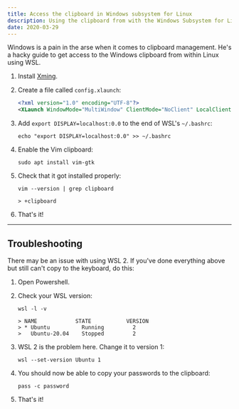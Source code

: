 ```yaml
---
title: Access the clipboard in Windows subsystem for Linux
description: Using the clipboard from with the Windows Subsystem for Linux (WSL) sounds like a very niche thing to do. But if you're using the Unix Pass password manager, like I do, then it's absolutely necessary. This post briefly goes over how to enable the clipboard, and some issues you might run into.
date: 2020-03-29
---
```


Windows is a pain in the arse when it comes to clipboard management. He's a hacky guide to get access to the Windows clipboard from within Linux using WSL.

1. Install [Xming](https://sourceforge.net/projects/vcxsrv/files/vcxsrv/1.20.6.0/vcxsrv-64.1.20.6.0.installer.exe/download?use_mirror=astuteinternet&r=https%3A%2F%2Fsourceforge.net%2Fprojects%2Fvcxsrv%2F&use_mirror=astuteinternet#).
1. Create a file called `config.xlaunch`:

	```xml
	<?xml version="1.0" encoding="UTF-8"?>
	<XLaunch WindowMode="MultiWindow" ClientMode="NoClient" LocalClient="False" Display="-1" LocalProgram="xcalc" RemoteProgram="xterm" RemotePassword="" PrivateKey="" RemoteHost="" RemoteUser="" XDMCPHost="" XDMCPBroadcast="False" XDMCPIndirect="False" Clipboard="True" ClipboardPrimary="True" ExtraParams="" Wgl="True" DisableAC="False" XDMCPTerminate="False"/>
	```

1. Add `export DISPLAY=localhost:0.0` to the end of WSL's `~/.bashrc`:

	```shell
	echo "export DISPLAY=localhost:0.0" >> ~/.bashrc
	```

1. Enable the Vim clipboard:

	```shell
	sudo apt install vim-gtk
	```

1. Check that it got installed properly:

	```shell
	vim --version | grep clipboard

	> +clipboard
	```

1. That's it!

---

## Troubleshooting

There may be an issue with using WSL 2. If you've done everything above but still can't copy to the keyboard, do this:

1. Open Powershell.
1. Check your WSL version:

	```shell
	wsl -l -v
  
  	> NAME            STATE           VERSION
	> * Ubuntu          Running         2
  	>   Ubuntu-20.04    Stopped         2
	```
	
1. WSL 2 is the problem here. Change it to version 1:

	```shell
	wsl --set-version Ubuntu 1
	```
	
1. You should now be able to copy your passwords to the clipboard:

	```shell
	pass -c password
	```

1. That's it!


